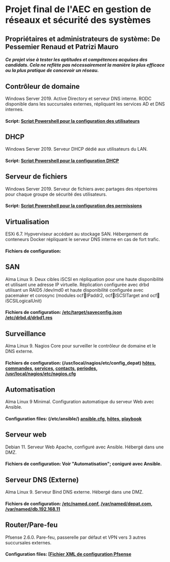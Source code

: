 # Projet final de l'AEC en gestion de réseaux et sécurité des systèmes
## Propriétaires et administrateurs de système: De Pessemier Renaud et Patrizi Mauro
##### _Ce projet vise à tester les aptitudes et compétences acquises des candidats. Cela ne reflète pas nécessairement la manière la plus efficace ou la plus pratique de concevoir un réseau._

## **Contrôleur de domaine**
Windows Server 2019. Active Directory et serveur DNS interne. RODC disponible dans les succursales externes, répliquant les services AD et DNS internes.
#### Script: [Script Powershell pour la configuration des utilisateurs](AD/ADUsers.ps1)

## **DHCP**
Windows Server 2019. Serveur DHCP dédié aux utilisateurs du LAN.
#### Script: [Script Powershell pour la configuration DHCP](DHCP/DHCPscope.ps1)

## **Serveur de fichiers**
Windows Server 2019. Serveur de fichiers avec partages des répertoires pour chaque groupe de sécurité des utilisateurs.
#### Script: [Script Powershell pour la configuration des permissions](FileServer/SMB_Icacls.ps1)

## **Virtualisation**
ESXi 6.7. Hypverviseur accédant au stockage SAN. Hébergement de conteneurs Docker répliquant le serveur DNS interne en cas de fort trafic.
#### Fichiers de configuration: 

## **SAN**
Alma Linux 9. Deux cibles iSCSI en répliquation pour une haute disponibilité et utilisant une adresse IP virtuelle. Réplication configurée avec drbd utilisant un RAID5 /dev/md0 et haute disponibilité configurée avec pacemaker et corosync (modules ocf:heartbeat:IPaddr2, ocf:heartbeat:iSCSITarget and  ocf:heartbeat:iSCSILogicalUnit)
#### Fichiers de configuration: [/etc/target/saveconfig.json](SAN/targetcli.json) [/etc/drbd.d/drbd1.res](SAN/drbd1.res)

## **Surveillance**
Alma Linux 9. Nagios Core pour surveiller le contrôleur de domaine et le DNS externe.
#### Fichiers de configuration: (/usr/local/nagios/etc/config_depat) [hôtes](Nagios/hosts.cfg), [commandes](Nagios/commands.cfg), [services](Nagios/services.cfg), [contacts](Nagios/contacts.cfg), [periodes](Nagios/periods.cfg), [/usr/local/nagios/etc/nagios.cfg](Nagios/nagios.cfg)

## **Automatisation**
Alma Linux 9 Minimal. Configuration automatique du serveur Web avec Ansible.
#### Configuration files: (/etc/ansible/) [ansible.cfg](Ansible/ansible.cfg), [hôtes](Ansible/hosts), [playbook](Ansible/web-playbook.yaml)

## **Serveur web**
Debian 11. Serveur Web Apache, configuré avec Ansible. Hébergé dans une DMZ.
#### Fichiers de configuration: Voir "Automatisation"; coniguré avec Ansible.

## **Serveur DNS (Externe)**
Alma Linux 9. Serveur Bind DNS externe. Hébergé dans une DMZ.
#### Fichiers de configuration: [/etc/named.conf](Bind/named.conf), [/var/named/depat.com](Bind/depat.com), [/var/named/db.192.168.11](Bind/db.192.168.11)

## **Router/Pare-feu**
Pfsense 2.6.0. Pare-feu, passerelle par défaut et VPN vers 3 autres succursales externes.
#### Configuration files: [[Fichier XML de configuration Pfsense](PfSense/config-pfSense.depat.local-20230622164741.xml)
